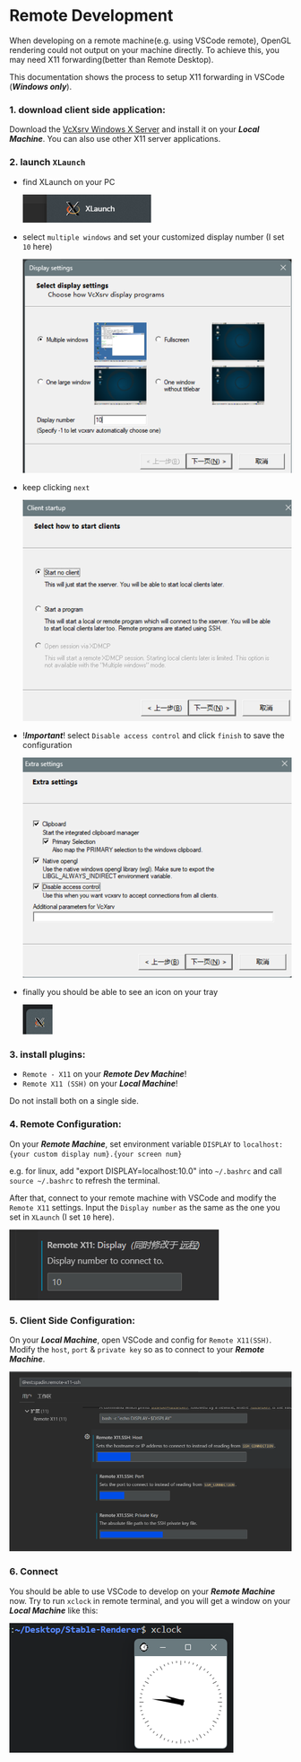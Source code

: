 # Remote Development

When developing on a remote machine(e.g. using VSCode remote), OpenGL rendering could not output on your machine directly. To achieve this, you may need X11 forwarding(better than Remote Desktop).

This documentation shows the process to setup X11 forwarding in VSCode (***Windows only***).

### 1. download client side application:

Download the [VcXsrv Windows X Server](https://sourceforge.net/projects/vcxsrv/) and install it on your ***Local Machine***. You can also use other X11 server applications.

### 2. launch `XLaunch` 
    
* find XLaunch on your PC

    ![alt text](imgs/image.png)

* select `multiple windows` and set your customized display number (I set `10` here) 

    ![alt text](imgs/image-3.png)

* keep clicking `next`

    ![alt text](imgs/image-4.png)

* !***Important***! select `Disable access control` and click `finish` to save the configuration 

    ![alt text](imgs/image-5.png)

* finally you should be able to see an icon on your tray 

    ![alt text](imgs/image-6.png)

### 3. install plugins:
    
- `Remote - X11` on your ***Remote Dev Machine***! 
- `Remote X11 (SSH)` on your ***Local Machine***!

Do not install both on a single side.

### 4. Remote Configuration:

On your ***Remote Machine***, set environment variable `DISPLAY` to `localhost:{your custom display num}.{your screen num}`

e.g. for linux, add "export DISPLAY=localhost:10.0" into `~/.bashrc` and call `source ~/.bashrc` to refresh the terminal.

After that, connect to your remote machine with VSCode and modify the `Remote X11` settings. Input the `Display number`
as the same as the one you set in `XLaunch` (I set `10` here).

![alt text](imgs/image-7.png)

### 5. Client Side Configuration:

On your ***Local Machine***, open VSCode and config for `Remote X11(SSH)`. Modify the `host`, `port` & `private key` so as to connect to your ***Remote Machine***.

![alt text](imgs/094100.png)

### 6. Connect

You should be able to use VSCode to develop on your ***Remote Machine*** now. Try to run `xclock` in remote terminal, and you will get a window on your ***Local Machine*** like this:

![alt text](imgs/image-8.png)